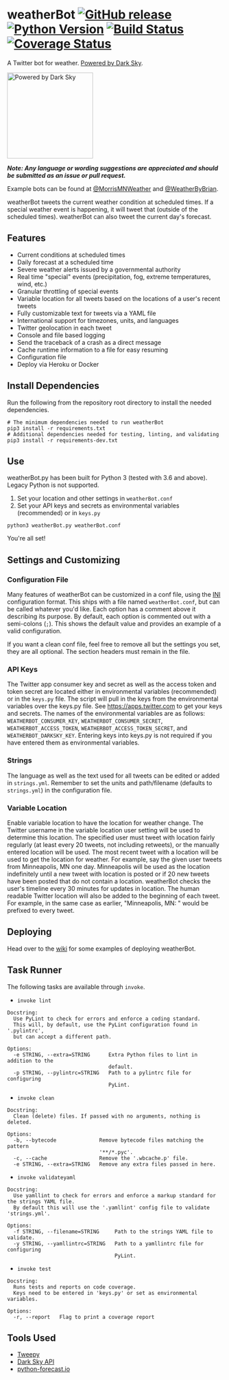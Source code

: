 # weatherBot [![GitHub release](https://img.shields.io/github/release/BrianMitchL/weatherBot.svg?maxAge=86400)](https://github.com/BrianMitchL/weatherBot/releases/latest) [![Python Version](https://img.shields.io/badge/python-3.6+-blue.svg)](https://www.python.org) [![Build Status](https://travis-ci.org/BrianMitchL/weatherBot.svg?branch=master)](https://travis-ci.org/BrianMitchL/weatherBot) [![Coverage Status](https://coveralls.io/repos/github/BrianMitchL/weatherBot/badge.svg?branch=master)](https://coveralls.io/github/BrianMitchL/weatherBot?branch=master)

A Twitter bot for weather. [Powered by Dark Sky](https://darksky.net/poweredby/).

<img src="https://darksky.net/dev/img/attribution/poweredby-oneline.png" alt="Powered by Dark Sky" width="200">

_**Note: Any language or wording suggestions are appreciated and should be submitted as an issue or pull request.**_

Example bots can be found at [@MorrisMNWeather](https://twitter.com/MorrisMNWeather) and [@WeatherByBrian](https://twitter.com/WeatherByBrian).

weatherBot tweets the current weather condition at scheduled times. If a special weather event is happening, it will tweet that (outside of the scheduled times). weatherBot can also tweet the current day's forecast.

## Features
* Current conditions at scheduled times
* Daily forecast at a scheduled time
* Severe weather alerts issued by a governmental authority
* Real time "special" events (precipitation, fog, extreme temperatures, wind, etc.)
* Granular throttling of special events
* Variable location for all tweets based on the locations of a user's recent tweets
* Fully customizable text for tweets via a YAML file
* International support for timezones, units, and languages
* Twitter geolocation in each tweet
* Console and file based logging
* Send the traceback of a crash as a direct message
* Cache runtime information to a file for easy resuming
* Configuration file
* Deploy via Heroku or Docker

## Install Dependencies
Run the following from the repository root directory to install the needed dependencies.
```shell
# The minimum dependencies needed to run weatherBot
pip3 install -r requirements.txt
# Additional dependencies needed for testing, linting, and validating
pip3 install -r requirements-dev.txt
```

## Use
weatherBot.py has been built for Python 3 (tested with 3.6 and above). Legacy Python is not supported. 

1. Set your location and other settings in `weatherBot.conf`
2. Set your API keys and secrets as environmental variables (recommended) or in `keys.py`

```shell
python3 weatherBot.py weatherBot.conf
```
You're all set!

## Settings and Customizing

### Configuration File
Many features of weatherBot can be customized in a conf file, using the [INI](https://en.wikipedia.org/wiki/INI_file) configuration format. This ships with a file named `weatherBot.conf`, but can be called whatever you'd like. Each option has a comment above it describing its purpose. By default, each option is commented out with a semi-colons (`;`). This shows the default value and provides an example of a valid configuration.

If you want a clean conf file, feel free to remove all but the settings you set, they are all optional. The section headers must remain in the file.

### API Keys
The Twitter app consumer key and secret as well as the access token and token secret are located either in environmental variables (recommended) or in the `keys.py` file. The script will pull in the keys from the environmental variables over the keys.py file. See https://apps.twitter.com to get your keys and secrets.
The names of the environmental variables are as follows: `WEATHERBOT_CONSUMER_KEY`, `WEATHERBOT_CONSUMER_SECRET`, `WEATHERBOT_ACCESS_TOKEN`, `WEATHERBOT_ACCESS_TOKEN_SECRET`, and `WEATHERBOT_DARKSKY_KEY`. Entering keys into keys.py is not required if you have entered them as environmental variables.

### Strings
The language as well as the text used for all tweets can be edited or added in `strings.yml`. Remember to set the units and path/filename (defaults to `strings.yml`) in the configuration file.

### Variable Location
Enable variable location to have the location for weather change. The Twitter username in the variable location user setting will be used to determine this location. The specified user must tweet with location fairly regularly (at least every 20 tweets, not including retweets), or the manually entered location will be used. The most recent tweet with a location will be used to get the location for weather.
For example, say the given user tweets from Minneapolis, MN one day. Minneapolis will be used as the location indefinitely until a new tweet with location is posted or if 20 new tweets have been posted that do not contain a location. weatherBot checks the user's timeline every 30 minutes for updates in location.
The human readable Twitter location will also be added to the beginning of each tweet. For example, in the same case as earlier, "Minneapolis, MN: " would be prefixed to every tweet.

## Deploying

Head over to the [wiki](https://github.com/BrianMitchL/weatherBot/wiki#deploying) for some examples of deploying weatherBot.

## Task Runner

The following tasks are available through `invoke`.

- `invoke lint`
```text
Docstring:
  Use PyLint to check for errors and enforce a coding standard.
  This will, by default, use the PyLint configuration found in '.pylintrc',
  but can accept a different path.

Options:
  -e STRING, --extra=STRING      Extra Python files to lint in addition to the
                                 default.
  -p STRING, --pylintrc=STRING   Path to a pylintrc file for configuring
                                 PyLint.

```
- `invoke clean`
```text
Docstring:
  Clean (delete) files. If passed with no arguments, nothing is deleted.

Options:
  -b, --bytecode              Remove bytecode files matching the pattern
                              '**/*.pyc'.
  -c, --cache                 Remove the '.wbcache.p' file.
  -e STRING, --extra=STRING   Remove any extra files passed in here.
```
- `invoke validateyaml`
```text
Docstring:
  Use yamllint to check for errors and enforce a markup standard for the strings YAML file.
  By default this will use the '.yamllint' config file to validate 'strings.yml'.

Options:
  -f STRING, --filename=STRING     Path to the strings YAML file to validate.
  -y STRING, --yamllintrc=STRING   Path to a yamllintrc file for configuring
                                   PyLint.
```
- `invoke test`
```text
Docstring:
  Runs tests and reports on code coverage.
  Keys need to be entered in 'keys.py' or set as environmental variables.

Options:
  -r, --report   Flag to print a coverage report
```

## Tools Used
* [Tweepy](https://github.com/tweepy/tweepy)
* [Dark Sky API](https://darksky.net/poweredby/)
* [python-forecast.io](https://github.com/ZeevG/python-forecast.io)
